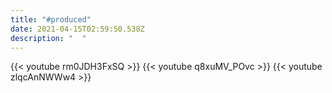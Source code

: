 ```yaml
---
title: "#produced"
date: 2021-04-15T02:59:50.538Z
description: "  "
---
```

{{< youtube rm0JDH3FxSQ >}}
{{< youtube q8xuMV_POvc >}}
{{< youtube zlqcAnNWWw4 >}}





  